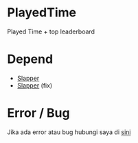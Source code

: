 # PlayedTime
Played Time + top leaderboard

# Depend
- [Slapper](https://poggit.pmmp.io/p/Slapper/1.6.1)
- [Slapper](https://github.com/Lunarelly/Slapper) (fix)

# Error / Bug
Jika ada error atau bug hubungi saya di [sini](https://wa.me/6285334801766)
